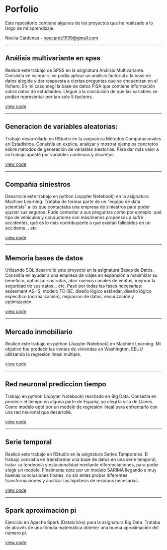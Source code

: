# Porfolio

Este repositorio contiene algunos de los proyectos que he realizado a lo largo de mi aprendizaje.

Noelia Cárdenas - [noecarde1999@gmail.com](mailto:noecarde1999@gmail.com)

---

## Análisis multivariante en spss

Realicé este trabajo de SPSS en la asignatura Análisis Multivariante. Consistía en valorar si se podía aplicar un análisis factorial a la base de datos elegida y dar respuesta a ciertas preguntas que se encuentran en el fichero. En mi caso elegí la base de datos PISA que contiene información sobre datos de estudiantes. Llegué a la conclusión de que las variables se podían representar por tan solo 5 factores.

[view code](https://github.com/noecarde/Portfolio/blob/main/analisis_multivariante_en_spss.pdf)

---

## Generacion de variables aleatorias:

Trabajo desarrollado en RStudio en la asignatura Métodos Computacionales en Estadística. Consistía en explica, analizar y mostrar ejemplos concretos sobre métodos de generación de variables aleatorias. Para dar más valor a mi trabajo aposté por variables continuas y discretas.

[view code](https://github.com/noecarde/Portfolio/blob/main/generacion_de_variables_aletatorias_en_RStudio.pdf)

---

## Compañía siniestros

Desarrollé este trabajo en python (Jupyter Notebook) en la asignatura Machine Learning. Trataba de formar parte de un "equipo de data scientists" a los que contactaba una empresa de siniestros para poder ajustar sus seguros. Pude contestar a sus preguntas como por ejmeplo: qué tipo de vehículos y conductores son más/menos propensos a sufrir accidentes, qué es lo más contribuyente a que existan fallecidos en un accidente... etc

[view code](https://github.com/noecarde/Portfolio/blob/main/compan%CC%83ia_siniestros.ipynb)

---

## Memoria bases de datos

Utlizando SQL desarrollé este proyecto en la asignatura Bases de Datos. Consistía en ayudar a una empresa de viajes en expansión a maximizar su beneficio, optimizar sus rutas, abrir nuevos canales de ventas, mejorar la seguridad de sus datos... etc. Pasé por todas las fases necesarias: assesment AS-IS, modelo TO-BE, diseño lógico estándar, diseño lógico específico (normalización), migración de datos, securización y optimización.

[view code](https://github.com/noecarde/Portfolio/blob/main/memoria_bases_de_datos.pdf)

---

## Mercado inmobiliario

Realicé este trabajo en python (Jupyter Notebook) en Machine Learning. Mi objetivo fue predecir las ventas de viviendas en Washington, EEUU utilizando la regresión lineal múltiple.

[view code](https://github.com/noecarde/Portfolio/blob/main/mercado_inmobiliario.ipynb)

---

## Red neuronal prediccion tiempo

Trabajo en python (Jupyter Notebook) realizado en Big Data. Consistía en predecir el tiempo en alguna parte de España, yo elegí la villa de Llanes. Como modelo opté por un modelo de regresión lineal para enfrentarlo con una red neuronal que desarrollé.

[view code](https://github.com/noecarde/Portfolio/blob/main/red_reuronal_prediccion_tiempo.ipynb)

---

## Serie temporal

Realicé este trabajo en RStudio en la asignatura Series Temporales. El trabajo consistía en transformar una base de datos en una serie temporal, tratar su tendencia y estacionalidad mediante diferenciaciones, para poder elegir un modelo. Finalmente opté por un modelo SARIMA llegando a muy buenas conclusiones finales, no sin antes probar diferentes transformaciones y analizar las hipótesis de residuos necesarias.

[view code](https://github.com/noecarde/Portfolio/blob/main/serietemporal_nacimientos_espan%CC%83a.R)

---

## Spark aproximación pi

Ejercicio en Apache Spark (Databricks) para la asignatura Big Data. Trataba de através de una fómula matemática obtener una buena aproximación del número pi.

[view code](https://github.com/noecarde/Portfolio/blob/main/spark_aproximacion_pi.ipynb)
